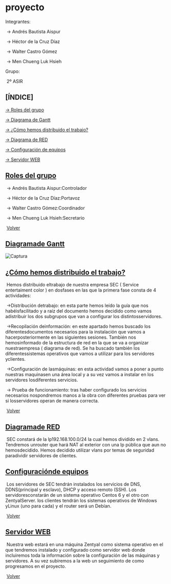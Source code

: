 # proyecto


Integrantes:

​	→ Andrés Bautista Aispur

​	→ Héctor de la Cruz Díaz

​	→ Walter Castro Gómez

​	→ Men Chueng Luk Hsieh

Grupo:

​	2º ASIR

## [ÍNDICE]<a name="indice"></a>

[→ Roles del grupo](#id1)

[→ Diagrama de Gantt](#id2)

[→ ¿Cómo hemos distribuido el trabajo?](#id3)

[→ Diagrama de RED](#id4)

[→ Configuración de equipos](#id5)

[→ Servidor WEB](#id6)

## <u>Roles del grupo</u><a name="id1"></a>

​	→ Andrés Bautista Aispur:Controlador

​	→ Héctor de la Cruz Díaz:Portavoz

​	→ Walter Castro Gómez:Coordinador

​	→ Men Chueng Luk Hsieh:Secretario

​																				[Volver](#indice)

## <u>Diagramade Gantt</u><a name="id2"></a>

![Captura](../IMAGENES/Captura.PNG)

## <u>¿Cómo hemos distribuido el trabajo?</u><a name="id3"></a>

​	Hemos distribuido eltrabajo de nuestra empresa SEC ( Service entertaiment color ) en dosfases en las que la primera fase consta de 4 actividades:

​	→Distribución detrabajo: en esta parte hemos leído la guía que nos habéisfacilitado y a raíz del documento hemos decidido como vamos adistribuir los dos subgrupos que van a configurar los distintosservidores.

​	→Recopilación deinformación: en este apartado hemos buscado los diferentesdocumentos necesarios para la instalación que vamos a hacerposteriormente en las siguientes sesiones. También nos hemosinformado de la estructura de red en la que se va a organizar nuestraempresa ( diagrama de red). Se ha buscado también los diferentessistemas operativos que vamos a utilizar para los servidores yclientes.

​	→Configuración de lasmáquinas: en esta actividad vamos a poner a punto nuestras maquinasen una área local y a su vez vamos a instalar en los servidores losdiferentes servicios.

​	→ Prueba de funcionamiento: tras haber configurado los servicios necesarios nospondremos manos a la obra con diferentes pruebas para ver si losservidores operan de manera correcta.

​																				[Volver](#indice)

## <u>Diagramade RED</u><a name="id4"></a>


​	SEC constará de la Ip192.168.100.0/24 la cual hemos dividido en 2 vlans. Tendremos unrouter que hará NAT al exterior con una Ip pública que aun no hemosdecidido. Hemos decidido utilizar vlans por temas de seguridad paradividir servidores de clientes.

## <u>Configuraciónde equipos</u><a name="id5"></a>



​	Los servidores de SEC tendrán instalados los servicios de DNS, DDNS(principal y esclavo), DHCP y acceso remoto (SSH). Los servidoresconstarán de un sistema operativo Centos 6 y el otro con ZentyalServer. los clientes tendrán los sistemas operativos de Windows yLinux (uno para cada) y el router será un Debían.

​																				[Volver](#indice)
## <u>Servidor WEB</u><a name="id6"></a>

​	Nuestra web estará en una máquina Zentyal como sistema operativo en el que tendremos instalado y configurado como servidor web donde incluiremos toda la información sobre la configuración de las máquinas y servidores. A su vez subiremos a la web un seguimiento de como progresamos en el proyecto.

​																				[Volver](#indice)

